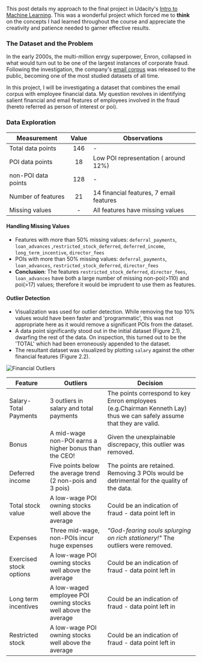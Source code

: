 This post details my approach to the final project in Udacity's [Intro to Machine Learning](https://www.udacity.com/course/viewer#!/c-ud120/l-3335698626/m-3316018628). This was a wonderful project which forced me to **think** on the concepts I had learned throughout the course and appreciate the creativity and patience needed to garner effective results.  

### The Dataset and the Problem
In the early 2000s, the multi-million enrgy superpower, Enron, collapsed in what would turn out to be one of the largest instances of corporate fraud. Following the investigation, the company's [email corpus](https://www.cs.cmu.edu/~./enron/) was released to the public, becoming one of the most studied datasets of all time.

In this project, I will be investigating a dataset that combines the email corpus with employee financial data. My question revolves in identifying salient financial and email features of employees involved in the fraud (hereto referred as person of interest or poi).

### Data Exploration

Measurement     | Value         | Observations
| ------------- |:-------------:| -----|
Total data points | 146 | -
POI data points | 18 | Low POI representation ( around 12%)
non-POI data points | 128 | - 
Number of features | 21 | 14 financial features, 7 email features
Missing values  |-|All features have missing values


#### Handling Missing Values
 - Features with more than 50% missing values: `deferral_payments`, `loan_advances` ,`restricted_stock_deferred`, `deferred_income`, `long_term_incentive`, `director_fees`
 - POIs with more than 50% missing values: `deferral_payments`, `loan_advances`, `restricted_stock_deferred`, `director_fees`
 - __Conclusion__: The features `restricted_stock_deferred`, `director_fees`, `loan_advances` have both a large number of missing non-poi(>110) and poi(>17) values; therefore it would be imprudent to use them as features.

#### Outlier Detection
 - Visualization was used for outlier detection. While removing the top 10% values would have been faster and 'programmatic', this was not appropriate here as it would remove a significant POIs from the dataset. 
 - A data point significantly stood out in the initial dataset (Figure 2.1), dwarfing the rest of the data. On inspection, this turned out to be the 'TOTAL' which had been erroneously appended to the dataset.
 - The resultant dataset was visualized by plotting `salary` against the other financial features (Figure 2.2).

![Financial Outliers](http://dshgna.github.io/images/financial_features.PNG "Financial Outliers")

Feature | Outliers | Decision
--- | --- | ---
Salary-Total Payments | 3 outliers in salary and total payments | The points correspond to key Enron employees (e.g.Chairman Kenneth Lay) thus we can safely assume that they are valid.
Bonus | A mid-wage non-POI earns a higher bonus than the CEO! | Given the unexplainable discrepacy, this outlier was removed.
Deferred income | Five points below the average trend (2 non-pois and 3 pois) | The points are retained. Removing 3 POIs would be detrimental for the quality of the data.
Total stock value | A low-wage POI owning stocks well above the average | Could be an indication of fraud - data point left in
Expenses | Three mid-wage, non-POIs incur huge expenses | *"God-fearing souls splurging on rich stationery!"* The outliers were removed.
Exercised stock options | A low-wage POI owning stocks well above the average | Could be an indication of fraud - data point left in
Long term incentives | A low-waged employee POI owning stocks well above the average | Could be an indication of fraud - data point left in
Restricted stock | A low-wage POI owning stocks well above the average | Could be an indication of fraud - data point left in

